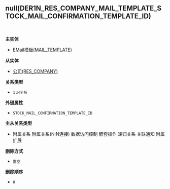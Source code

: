 ## null(DER1N_RES_COMPANY_MAIL_TEMPLATE_STOCK_MAIL_CONFIRMATION_TEMPLATE_ID) <!-- {docsify-ignore-all} -->



<br>
<p class="panel-title"><b>主实体</b></p>

* [EMail模板(MAIL_TEMPLATE)](module/mail/mail_template)

<p class="panel-title"><b>从实体</b></p>

* [公司(RES_COMPANY)](module/base/res_company)

<p class="panel-title"><b>关系类型</b></p>

* `1:N关系`

<p class="panel-title"><b>外键属性</b></p>

* `STOCK_MAIL_CONFIRMATION_TEMPLATE_ID`

<p class="panel-title"><b>主从关系类型</b></p>

* <i class="fa fa-square"/></i> 附属关系 <i class="fa fa-square"/></i> 附属关系(N:N连接) <i class="fa fa-square"/></i> 数据访问控制 <i class="fa fa-square"/></i> 嵌套操作 <i class="fa fa-square"/></i> 递归关系 <i class="fa fa-square"/></i> 关联通知 <i class="fa fa-square"/></i> 附属扩展

<p class="panel-title"><b>删除方式</b></p>

* `置空`

<p class="panel-title"><b>删除顺序</b></p>

* `0`
